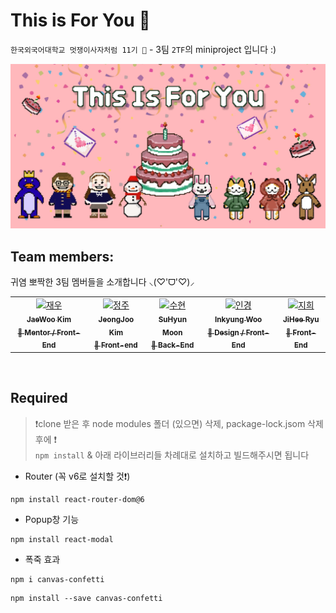 # This is For You 🍰

`한국외국어대학교 멋쟁이사자처럼 11기 🦁` - 3팀 `2TF`의 miniproject 입니다 :)

<img src="src/assets/images/tify_thumbnail.jpg" width="630px">

## Team members:
귀염 뽀짝한 3팀 멤버들을 소개합니다 ⸜(♡'ᗜ'♡)⸝

<!-- ALL-CONTRIBUTORS-LIST:START - Do not remove or modify this section -->
<!-- prettier-ignore-start -->
<!-- markdownlint-disable -->

<table>
  <tr>
    <td align="center">
    <a href="https://github.com/CosmicSandBox">
    <img src="https://avatars.githubusercontent.com/u/96773327?v=4" width="150px;" alt="재우"/>
    <br />
    <sub>
    <b>JaeWoo Kim</b><br>
    <b>🌟 Mentor / Front-End</b>
    </sub>
    </a>
    <br />
    </td>
    <td align="center">
    <a href="https://github.com/KimJJRoSY">
    <img src="https://avatars.githubusercontent.com/u/129376888?v=4" width="150px;" alt="정주"/>
    <br />
    <sub>
    <b>JeongJoo Kim</b><br>
    <b>💟 Front-end</b>
    </sub>
    </a>
    <br />
    </td>    <td align="center">
    <a href="https://github.com/moonxxpower">
    <img src="https://avatars.githubusercontent.com/u/118599217?v=4" width="150px;" alt="수현"/>
    <br />
    <sub>
    <b>SuHyun Moon</b><br>
    <b>🍬 Back-End</b>
    </sub>
    </a>
    <br />
    </td>    
    <td align="center">
    <a href="https://github.com/InKyungWoo">
    <img src="https://avatars.githubusercontent.com/u/102344718?v=4" width="150px;" alt="인경"/>
    <br />
    <sub>
    <b>Inkyung Woo</b><br>
    <b>🎨 Design / Front-End</b>
    </sub>
    </a>
    <br />
    </td> <td align="center">
    <a href="https://github.com/jiHeeFlee">
    <img src="https://avatars.githubusercontent.com/u/126383608?v=4" width="150px;" alt="지희"/>
    <br />
    <sub>
    <b>JiHee Ryu</b><br>
    <b>🔫 Front-End</b>
    </sub>
    </a>
    <br />
    </td>
  </tr>
</table>

<!-- markdownlint-restore -->
<!-- prettier-ignore-end -->

<!-- ALL-CONTRIBUTORS-LIST:END -->

<br>

## Required

> ❗️clone 받은 후 node modules 폴더 (있으면) 삭제, package-lock.jsom 삭제 후에 ❗️ <br> `npm install` & 아래 라이브러리들 차례대로 설치하고 빌드해주시면 됩니다

- Router (꼭 v6로 설치할 것❗️)

```
npm install react-router-dom@6
```

- Popup창 기능

```
npm install react-modal
```

- 폭죽 효과

```
npm i canvas-confetti
```
```
npm install --save canvas-confetti
```